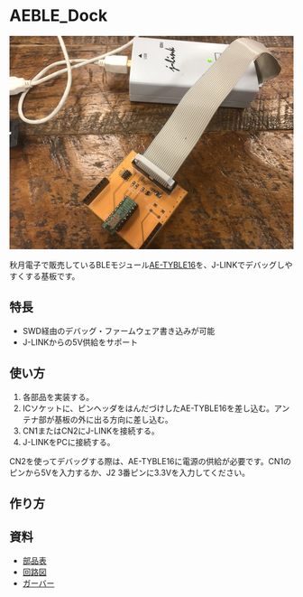 # AEBLE_Dock

![基板写真](./image/board.jpg)

秋月電子で販売しているBLEモジュール[AE-TYBLE16](http://akizukidenshi.com/catalog/g/gK-12339/)を、J-LINKでデバッグしやすくする基板です。

## 特長

- SWD経由のデバッグ・ファームウェア書き込みが可能
- J-LINKからの5V供給をサポート

## 使い方

1. 各部品を実装する。
1. ICソケットに、ピンヘッダをはんだづけしたAE-TYBLE16を差し込む。アンテナ部が基板の外に出る方向に差し込む。
1. CN1またはCN2にJ-LINKを接続する。
1. J-LINKをPCに接続する。

CN2を使ってデバッグする際は、AE-TYBLE16に電源の供給が必要です。CN1のピンから5Vを入力するか、J2 3番ピンに3.3Vを入力してください。

## 作り方

## 資料

- [部品表](https://docs.google.com/spreadsheets/d/1xVUbobURHwBgAgbBJVKqeSEPdVH2p0qffykU0qcphyc/edit?usp=sharing)
- [回路図](./schematic.pdf)
- [ガーバー](./Gerber)
